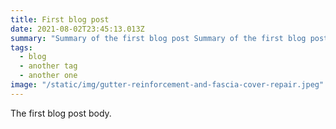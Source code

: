 ```yaml
---
title: First blog post
date: 2021-08-02T23:45:13.013Z
summary: "Summary of the first blog post Summary of the first blog post Summary of the first blog post Summary of the first blog post Summary of the first blog post Summary of the first blog post Summary of the first blog post"
tags:
  - blog
  - another tag
  - another one
image: "/static/img/gutter-reinforcement-and-fascia-cover-repair.jpeg"
---
```

<!--StartFragment-->

The first blog post body.

<!--EndFragment-->